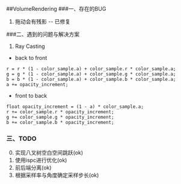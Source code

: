 ##VolumeRendering
###一、存在的BUG
1. 拖动会有残影 -- 已修复

###二、遇到的问题与解决方案
1. Ray Casting
- back to front
```
r = r * (1 - color_sample.a) + color_sample.r * color_sample.a;
g = g * (1 - color_sample.a) + color_sample.g * color_sample.a;
b = b * (1 - color_sample.a) + color_sample.b * color_sample.a;
a += opacity_increment;
```
- front to back
```
float opacity_increment = (1 - a) * color_sample.a;
r += color_sample.r * opacity_increment;
g += color_sample.g * opacity_increment;
b += color_sample.b * opacity_increment;
```      

### 三、TODO
0. 实现八叉树空白空间跳跃(ok)
1. 使用ispc进行优化(ok)
2. 前后端分离(ok)
3. 根据采样率与角度确定采样步长(ok)
